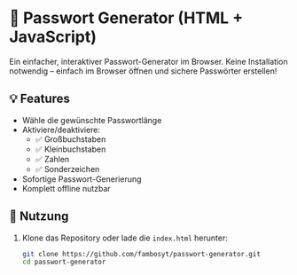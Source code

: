 # 🔐 Passwort Generator (HTML + JavaScript)

Ein einfacher, interaktiver Passwort-Generator im Browser. Keine Installation notwendig – einfach im Browser öffnen und sichere Passwörter erstellen!

## 💡 Features

- Wähle die gewünschte Passwortlänge
- Aktiviere/deaktiviere:
  - ✅ Großbuchstaben
  - ✅ Kleinbuchstaben
  - ✅ Zahlen
  - ✅ Sonderzeichen
- Sofortige Passwort-Generierung
- Komplett offline nutzbar

## 🚀 Nutzung

1. Klone das Repository oder lade die `index.html` herunter:
   ```bash
   git clone https://github.com/fambosyt/passwort-generator.git
   cd passwort-generator
